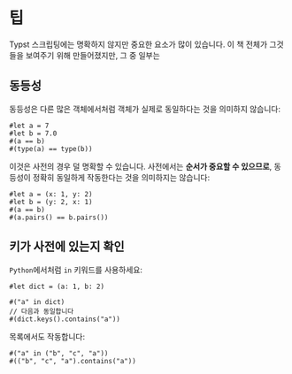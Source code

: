 # 팁

Typst 스크립팅에는 명확하지 않지만 중요한 요소가 많이 있습니다. 이 책 전체가 그것들을 보여주기 위해 만들어졌지만, 그 중 일부는

## 동등성

동등성은 다른 많은 객체에서처럼 객체가 실제로 동일하다는 것을 의미하지 않습니다:

```typ
#let a = 7
#let b = 7.0
#(a == b)
#(type(a) == type(b))
```

이것은 사전의 경우 덜 명확할 수 있습니다. 사전에서는 **순서가 중요할 수 있으므로**, 동등성이 정확히 동일하게 작동한다는 것을 의미하지는 않습니다:

```typ
#let a = (x: 1, y: 2)
#let b = (y: 2, x: 1)
#(a == b)
#(a.pairs() == b.pairs())
```

## 키가 사전에 있는지 확인

`Python`에서처럼 `in` 키워드를 사용하세요:

```typ
#let dict = (a: 1, b: 2)

#("a" in dict)
// 다음과 동일합니다
#(dict.keys().contains("a"))
```

목록에서도 작동합니다:

```typ
#("a" in ("b", "c", "a"))
#(("b", "c", "a").contains("a"))
```
